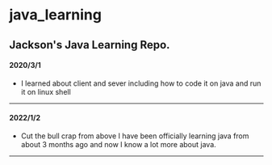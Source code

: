 # java_learning
Jackson's Java Learning Repo.
---
#### 2020/3/1 
- I learned about client and sever including how to code it on java and run it on linux shell
---
#### 2022/1/2
- Cut the bull crap from above I have been officially learning java from about 3 months ago and now I know a lot more about java.
---


